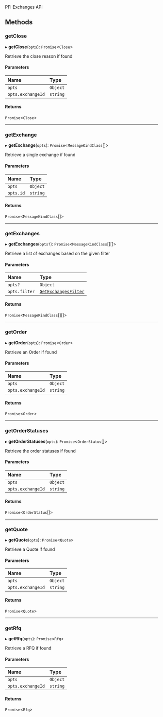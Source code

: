 PFI Exchanges API

## Methods

### getClose

▸ **getClose**(`opts`): `Promise`<`Close`\>

Retrieve the close reason if found

#### Parameters

| Name | Type |
| :------ | :------ |
| `opts` | `Object` |
| `opts.exchangeId` | `string` |

#### Returns

`Promise`<`Close`\>

___

### getExchange

▸ **getExchange**(`opts`): `Promise`<`MessageKindClass`[]\>

Retrieve a single exchange if found

#### Parameters

| Name | Type |
| :------ | :------ |
| `opts` | `Object` |
| `opts.id` | `string` |

#### Returns

`Promise`<`MessageKindClass`[]\>

___

### getExchanges

▸ **getExchanges**(`opts?`): `Promise`<`MessageKindClass`[][]\>

Retrieve a list of exchanges based on the given filter

#### Parameters

| Name | Type |
| :------ | :------ |
| `opts?` | `Object` |
| `opts.filter` | [`GetExchangesFilter`](../index.md#getexchangesfilter) |

#### Returns

`Promise`<`MessageKindClass`[][]\>

___

### getOrder

▸ **getOrder**(`opts`): `Promise`<`Order`\>

Retrieve an Order if found

#### Parameters

| Name | Type |
| :------ | :------ |
| `opts` | `Object` |
| `opts.exchangeId` | `string` |

#### Returns

`Promise`<`Order`\>

___

### getOrderStatuses

▸ **getOrderStatuses**(`opts`): `Promise`<`OrderStatus`[]\>

Retrieve the order statuses if found

#### Parameters

| Name | Type |
| :------ | :------ |
| `opts` | `Object` |
| `opts.exchangeId` | `string` |

#### Returns

`Promise`<`OrderStatus`[]\>

___

### getQuote

▸ **getQuote**(`opts`): `Promise`<`Quote`\>

Retrieve a Quote if found

#### Parameters

| Name | Type |
| :------ | :------ |
| `opts` | `Object` |
| `opts.exchangeId` | `string` |

#### Returns

`Promise`<`Quote`\>

___

### getRfq

▸ **getRfq**(`opts`): `Promise`<`Rfq`\>

Retrieve a RFQ if found

#### Parameters

| Name | Type |
| :------ | :------ |
| `opts` | `Object` |
| `opts.exchangeId` | `string` |

#### Returns

`Promise`<`Rfq`\>
